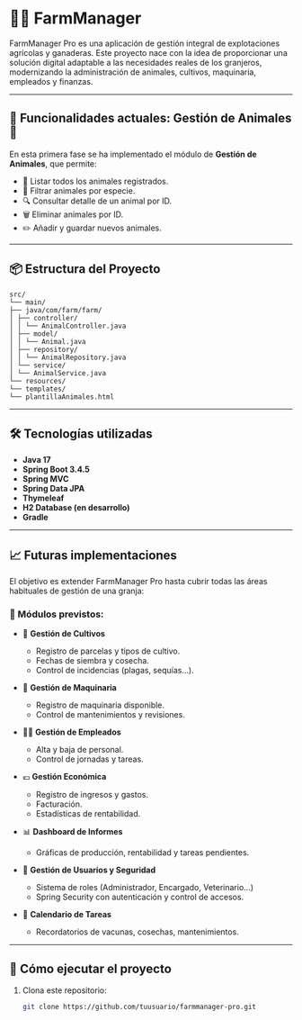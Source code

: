 # 🐄🌾 FarmManager

FarmManager Pro es una aplicación de gestión integral de explotaciones agrícolas y ganaderas. Este proyecto nace con la idea de proporcionar una solución digital adaptable a las necesidades reales de los granjeros, modernizando la administración de animales, cultivos, maquinaria, empleados y finanzas.

---

## 📌 Funcionalidades actuales: Gestión de Animales 🐑

En esta primera fase se ha implementado el módulo de **Gestión de Animales**, que permite:

- 📃 Listar todos los animales registrados.
- 🐾 Filtrar animales por especie.
- 🔍 Consultar detalle de un animal por ID.
- 🗑️ Eliminar animales por ID.
- ✏️ Añadir y guardar nuevos animales.

---

## 📦 Estructura del Proyecto

```
src/
└── main/
├── java/com/farm/farm/
│ ├── controller/
│ │ └── AnimalController.java
│ ├── model/
│ │ └── Animal.java
│ ├── repository/
│ │ └── AnimalRepository.java
│ └── service/
│ └── AnimalService.java
└── resources/
└── templates/
└── plantillaAnimales.html
```

---

## 🛠️ Tecnologías utilizadas

- **Java 17**
- **Spring Boot 3.4.5**
- **Spring MVC**
- **Spring Data JPA**
- **Thymeleaf**
- **H2 Database (en desarrollo)**
- **Gradle**

---

## 📈 Futuras implementaciones

El objetivo es extender FarmManager Pro hasta cubrir todas las áreas habituales de gestión de una granja:

### 📌 Módulos previstos:

- 🌿 **Gestión de Cultivos**

  - Registro de parcelas y tipos de cultivo.
  - Fechas de siembra y cosecha.
  - Control de incidencias (plagas, sequías…).

- 🚜 **Gestión de Maquinaria**

  - Registro de maquinaria disponible.
  - Control de mantenimientos y revisiones.

- 👨‍🌾 **Gestión de Empleados**

  - Alta y baja de personal.
  - Control de jornadas y tareas.

- 💶 **Gestión Económica**

  - Registro de ingresos y gastos.
  - Facturación.
  - Estadísticas de rentabilidad.

- 📊 **Dashboard de Informes**

  - Gráficas de producción, rentabilidad y tareas pendientes.

- 🔐 **Gestión de Usuarios y Seguridad**

  - Sistema de roles (Administrador, Encargado, Veterinario…)
  - Spring Security con autenticación y control de accesos.

- 📅 **Calendario de Tareas**
  - Recordatorios de vacunas, cosechas, mantenimientos.

---

## 🚀 Cómo ejecutar el proyecto

1. Clona este repositorio:
   ```bash
   git clone https://github.com/tuusuario/farmmanager-pro.git
   ```
